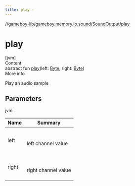 ```yaml
---
title: play -
---
```

//[gameboy-lib](../../index.md)/[gameboy.memory.io.sound](../index.md)/[SoundOutput](index.md)/[play](play.md)



# play  
[jvm]  
Content  
abstract fun [play](play.md)(left: [Byte](https://kotlinlang.org/api/latest/jvm/stdlib/kotlin/-byte/index.html), right: [Byte](https://kotlinlang.org/api/latest/jvm/stdlib/kotlin/-byte/index.html))  
More info  


Play an audio sample



## Parameters  
  
jvm  
  
|  Name|  Summary| 
|---|---|
| <a name="gameboy.memory.io.sound/SoundOutput/play/#kotlin.Byte#kotlin.Byte/PointingToDeclaration/"></a>left| <a name="gameboy.memory.io.sound/SoundOutput/play/#kotlin.Byte#kotlin.Byte/PointingToDeclaration/"></a><br><br>left channel value<br><br>
| <a name="gameboy.memory.io.sound/SoundOutput/play/#kotlin.Byte#kotlin.Byte/PointingToDeclaration/"></a>right| <a name="gameboy.memory.io.sound/SoundOutput/play/#kotlin.Byte#kotlin.Byte/PointingToDeclaration/"></a><br><br>right channel value<br><br>
  
  



